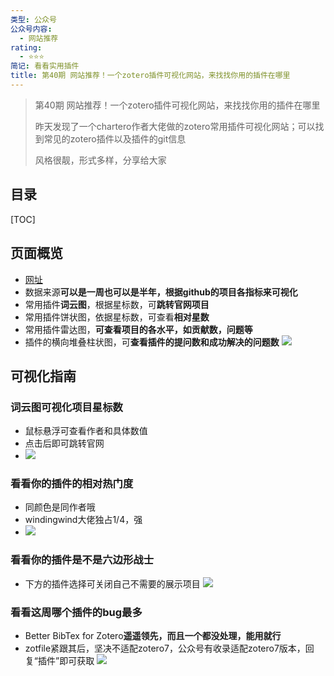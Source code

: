 ```yaml
---
类型: 公众号
公众号内容:
  - 网站推荐
rating:
  - ⭐⭐⭐
简记: 看看实用插件
title: 第40期 网站推荐！一个zotero插件可视化网站，来找找你用的插件在哪里
---
```


>第40期 网站推荐！一个zotero插件可视化网站，来找找你用的插件在哪里
>
>昨天发现了一个chartero作者大佬做的zotero常用插件可视化网站；可以找到常见的zotero插件以及插件的git信息
>
>风格很靓，形式多样，分享给大家

## 目录

[TOC]

## 页面概览

- [网址]( https://plugins.zotero-chinese.com/charts.html)
- 数据来源**可以是一周也可以是半年，根据github的项目各指标来可视化**
- 常用插件**词云图**，根据星标数，可**跳转官网项目**
- 常用插件饼状图，依据星标数，可查看**相对星数**
- 常用插件雷达图，**可查看项目的各水平，如贡献数，问题等**
- 插件的横向堆叠柱状图，可**查看插件的提问数和成功解决的问题数**
![](https://pic-go-42.oss-cn-guangzhou.aliyuncs.com/img/20231216095715.png)

## 可视化指南

### 词云图可视化项目星标数

- 鼠标悬浮可查看作者和具体数值
- 点击后即可跳转官网
- ![](https://pic-go-42.oss-cn-guangzhou.aliyuncs.com/img/20231216100309.png)

### 看看你的插件的相对热门度

- 同颜色是同作者哦
- windingwind大佬独占1/4，强
- ![](https://pic-go-42.oss-cn-guangzhou.aliyuncs.com/img/20231216100433.png)

### 看看你的插件是不是六边形战士

- 下方的插件选择可关闭自己不需要的展示项目
![](https://pic-go-42.oss-cn-guangzhou.aliyuncs.com/img/20231216100642.png)

### 看看这周哪个插件的bug最多

- Better BibTex for Zotero**遥遥领先，而且一个都没处理，能用就行**
- zotfile紧跟其后，坚决不适配zotero7，公众号有收录适配zotero7版本，回复“插件”即可获取
![](https://pic-go-42.oss-cn-guangzhou.aliyuncs.com/img/20231216100807.png)